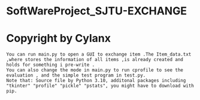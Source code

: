 # SoftWareProject_SJTU-EXCHANGE
# Copyright by Cylanx
	You can run main.py to open a GUI to exchange item .The Item_data.txt ,where stores the information of all items ,is already created and holds for something i pre-write .
	You can also change the mode in main.py to run cprofile to see the evaluation , and the simple test program in test.py.
	Note that: Source file by Python 3.10, additonal packages including "tkinter" "profile" "pickle" "pstats", you might have to download with pip.

